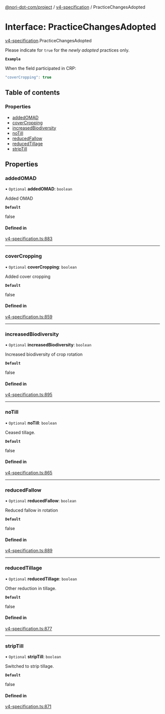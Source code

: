 [@nori-dot-com/project](../README.md) / [v4-specification](../modules/v4_specification.md) / PracticeChangesAdopted

# Interface: PracticeChangesAdopted

[v4-specification](../modules/v4_specification.md).PracticeChangesAdopted

Please indicate for `true` for the *newly adopted* practices only.

**`Example`**

<caption>When the field participated in CRP:</caption>

```js
"coverCropping": true
```

## Table of contents

### Properties

- [addedOMAD](v4_specification.PracticeChangesAdopted.md#addedomad)
- [coverCropping](v4_specification.PracticeChangesAdopted.md#covercropping)
- [increasedBiodiversity](v4_specification.PracticeChangesAdopted.md#increasedbiodiversity)
- [noTill](v4_specification.PracticeChangesAdopted.md#notill)
- [reducedFallow](v4_specification.PracticeChangesAdopted.md#reducedfallow)
- [reducedTillage](v4_specification.PracticeChangesAdopted.md#reducedtillage)
- [stripTill](v4_specification.PracticeChangesAdopted.md#striptill)

## Properties

### addedOMAD

• `Optional` **addedOMAD**: `boolean`

Added OMAD

**`Default`**

false

#### Defined in

[v4-specification.ts:883](https://github.com/nori-dot-eco/nori-dot-com/blob/d0f545e/packages/project/src/v4-specification.ts#L883)

___

### coverCropping

• `Optional` **coverCropping**: `boolean`

Added cover cropping

**`Default`**

false

#### Defined in

[v4-specification.ts:859](https://github.com/nori-dot-eco/nori-dot-com/blob/d0f545e/packages/project/src/v4-specification.ts#L859)

___

### increasedBiodiversity

• `Optional` **increasedBiodiversity**: `boolean`

Increased biodiversity of crop rotation

**`Default`**

false

#### Defined in

[v4-specification.ts:895](https://github.com/nori-dot-eco/nori-dot-com/blob/d0f545e/packages/project/src/v4-specification.ts#L895)

___

### noTill

• `Optional` **noTill**: `boolean`

Ceased tillage.

**`Default`**

false

#### Defined in

[v4-specification.ts:865](https://github.com/nori-dot-eco/nori-dot-com/blob/d0f545e/packages/project/src/v4-specification.ts#L865)

___

### reducedFallow

• `Optional` **reducedFallow**: `boolean`

Reduced fallow in rotation

**`Default`**

false

#### Defined in

[v4-specification.ts:889](https://github.com/nori-dot-eco/nori-dot-com/blob/d0f545e/packages/project/src/v4-specification.ts#L889)

___

### reducedTillage

• `Optional` **reducedTillage**: `boolean`

Other reduction in tillage.

**`Default`**

false

#### Defined in

[v4-specification.ts:877](https://github.com/nori-dot-eco/nori-dot-com/blob/d0f545e/packages/project/src/v4-specification.ts#L877)

___

### stripTill

• `Optional` **stripTill**: `boolean`

Switched to strip tillage.

**`Default`**

false

#### Defined in

[v4-specification.ts:871](https://github.com/nori-dot-eco/nori-dot-com/blob/d0f545e/packages/project/src/v4-specification.ts#L871)
